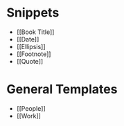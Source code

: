 # Snippets
- [[Book Title]]
- [[Date]]
- [[Ellipsis]]
- [[Footnote]]
- [[Quote]]

# General Templates
- [[People]]
- [[Work]]